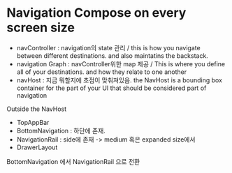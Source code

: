 # Navigation Compose on every screen size


- navController : navigation의 state 관리 / this is how you navigate between different destinations. and also maintatins the backstack.
- navigation Graph : navController위한 map 제공 / This is where you define all of your destinations. and how they relate to one another
- navHost : 지금 뭐할지에 초점이 맞춰져있음. the NavHost is a bounding box container for the part of your UI that should be considered part of navigation



Outside the NavHost

- TopAppBar
- BottomNavigation : 하단에 존재.
- NavigationRail : side에 존재 -> medium 혹은 expanded size에서
- DrawerLayout



BottomNavigation 에서 NavigationRail 으로 전환 

